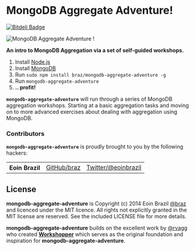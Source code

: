 # MongoDB Aggregate Adventure!

[![Bitdeli Badge](https://d2weczhvl823v0.cloudfront.net/braz/mongodb-aggregate-adventure/trend.png)](https://bitdeli.com/free "Bitdeli Badge")

![MongoDB Aggregate Adventure !](https://github.com/braz/learnyoumongodb/raw/master/mongodb-aggregate-adventure-screenshot.png)

**An intro to MongoDB Aggregation via a set of self-guided workshops.**

  1. Install [Node.js](http://nodejs.org/)
  2. Install [MongoDB](http://mongodb.org/)
  3. Run `sudo npm install braz/mongodb-aggregate-adventure -g`
  4. Run `mongodb-aggregate-adventure`
  5. **.. profit!**

  <b><code>mongodb-aggregate-adventure</code></b> will run through a series of MongoDB aggregation workshops. Starting at a basic aggregation tasks and moving on to more advanced exercises about dealing with aggregation using MongoDB.

### Contributors

<b><code>mongodb-aggregate-adventure</code></b> is proudly brought to you by the following hackers:

<table><tbody>
<tr><th align="left">Eoin Brazil</th><td><a href="https://github.com/braz">GitHub/braz</a></td><td><a href="http://twitter.com/eoinbrazil">Twitter/@eoinbrazil</a></td></tr>
</tbody></table>

## License
**mongodb-aggregate-adventure** is Copyright (c) 2014 Eoin Brazil [@braz](https://twitter.com/eoinbrazil) and licenced under the MIT licence. All rights not explicitly granted in the MIT license are reserved. See the included LICENSE file for more details.

**mongodb-aggregate-adventure** builds on the excellent work by [@rvagg](https://github.com/rvagg) who created **[Workshopper](https://github.com/rvagg/workshopper)** which serves as the original foundation and inspiration for **mongodb-aggregate-adventure**.